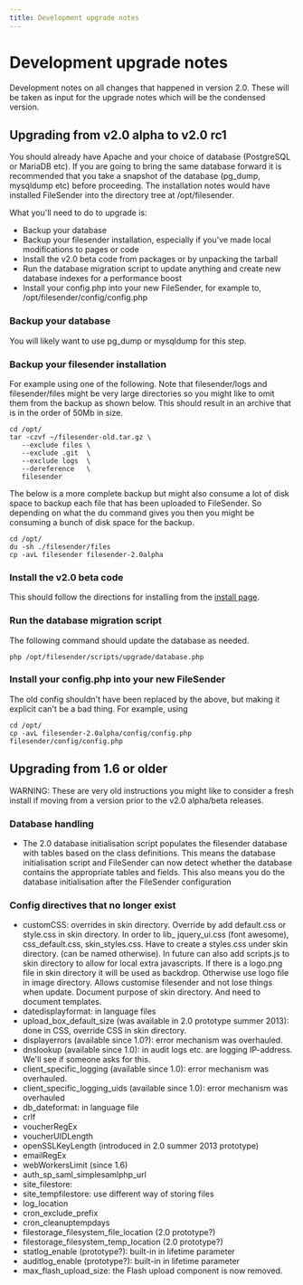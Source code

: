 ```yaml
---
title: Development upgrade notes
---
```


# Development upgrade notes

Development notes on all changes that happened in version 2.0. These
will be taken as input for the upgrade notes which will be the
condensed version.

## Upgrading from v2.0 alpha to v2.0 rc1

You should already have Apache and your choice of database (PostgreSQL
or MariaDB etc). If you are going to bring the same database forward
it is recommended that you take a snapshot of the database (pg_dump,
mysqldump etc) before proceeding. The installation notes would have
installed FileSender into the directory tree at /opt/filesender.

What you'll need to do to upgrade is:

* Backup your database
* Backup your filesender installation, especially if you've made local modifications to pages or code
* Install the v2.0 beta code from packages or by unpacking the tarball
* Run the database migration script to update anything and create new database indexes
  for a performance boost
* Install your config.php into your new FileSender, for example to, /opt/filesender/config/config.php

### Backup your database

You will likely want to use pg_dump or mysqldump for this step.

### Backup your filesender installation

For example using one of the following. Note that filesender/logs and
filesender/files might be very large directories so you might like to
omit them from the backup as shown below. This should result in an
archive that is in the order of 50Mb in size.

```
cd /opt/
tar -czvf ~/filesender-old.tar.gz \
   --exclude files \
   --exclude .git  \
   --exclude logs  \
   --dereference   \
   filesender
```

The below is a more complete backup but might also consume a lot of
disk space to backup each file that has been uploaded to FileSender.
So depending on what the du command gives you then you might be
consuming a bunch of disk space for the backup.

```
cd /opt/
du -sh ./filesender/files
cp -avL filesender filesender-2.0alpha
```

### Install the v2.0 beta code

This should follow the directions for installing from the [install page](../install/).

### Run the database migration script

The following command should update the database as needed.

```
php /opt/filesender/scripts/upgrade/database.php
```

### Install your config.php into your new FileSender

The old config shouldn't have been replaced by the above, but making
it explicit can't be a bad thing.
For example, using

```
cd /opt/
cp -avL filesender-2.0alpha/config/config.php filesender/config/config.php 
```


## Upgrading from 1.6 or older

WARNING: These are very old instructions you might like to consider a
fresh install if moving from a version prior to the v2.0 alpha/beta
releases.

### Database handling

* The 2.0 database initialisation script populates the filesender database with tables based on the class definitions.  This means the database initialisation script and FileSender can now detect whether the database contains the appropriate tables and fields.  This also means you do the database initialisation after the FileSender configuration

### Config directives that no longer exist

* customCSS: overrides in skin directory.  Override by add default.css or style.css in skin directory.  In order to lib_  jquery_ui.css (font awesome), css_default.css, skin_styles.css.  Have to create a styles.css under skin directory. (can be named otherwise).  In future can also add scripts.js to skin directory to allow for local extra javascripts.  If there is a logo.png file in skin directory it will be used as backdrop.  Otherwise use logo file in image directory.  Allows customise filesender and not lose things when update.  Document purpose of skin directory.  And need to document templates.
* datedisplayformat: in language files
* upload_box_default_size (was available in 2.0 prototype summer 2013): done in CSS, override CSS in skin directory.
* displayerrors (available since 1.0?): error mechanism was overhauled.
* dnslookup (available since 1.0): in audit logs etc. are logging IP-address.  We'll see if someone asks for this.
* client_specific_logging (available since 1.0): error mechanism was overhauled.
* client_specific_logging_uids (available since 1.0): error mechanism was overhauled
* db_dateformat: in language file
* crlf
* voucherRegEx
* voucherUIDLength
* openSSLKeyLength (introduced in 2.0 summer 2013 prototype)
* emailRegEx
* webWorkersLimit (since 1.6)
* auth_sp_saml_simplesamlphp_url
* site_filestore:
* site_tempfilestore: use different way of storing files
* log_location
* cron_exclude_prefix
* cron_cleanuptempdays
* filestorage_filesystem_file_location (2.0 prototype?)
* filestorage_filesystem_temp_location (2.0 prototype?)
* statlog_enable (prototype?): built-in in lifetime parameter
* auditlog_enable (prototype?): built-in in lifetime parameter
* max_flash_upload_size: the Flash upload component is now removed.
